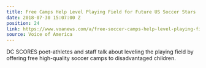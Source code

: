 ```yaml
---
title: Free Camps Help Level Playing Field for Future US Soccer Stars
date: 2018-07-30 15:07:00 Z
position: 24
link: https://www.voanews.com/a/free-soccer-camps-help-level-playing-field-/4505649.html
source: Voice of America
---
```


DC SCORES poet-athletes and staff talk about leveling the playing field by offering free high-quality soccer camps to disadvantaged children.